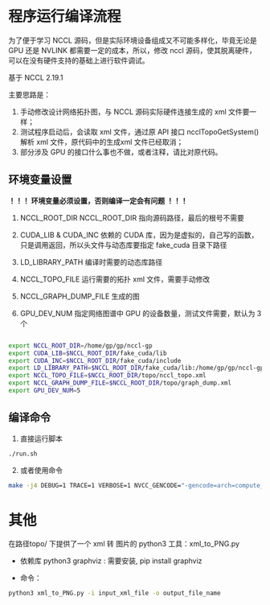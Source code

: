 <!--
 * @Author: Peng Guo & <wyguopeng@163.com>
 * @Date: 2024-02-05 02:52:31
 * @LastEditors: error: error: git config user.name & please set dead value or install git && error: git config user.email & please set dead value or install git & please set dead value or install git
 * @LastEditTime: 2024-02-07 00:21:18
 * @FilePath: /nccl-gp/README_GP.md
 * @Description: 
 * 
 * Copyright (c) 2024 by <wyguopeng@163.com, All Rights Reserved. 
-->


# 程序运行编译流程

为了便于学习 NCCL 源码，但是实际环境设备组成又不可能多样化，毕竟无论是GPU 还是 NVLINK 都需要一定的成本，所以，修改 nccl 源码，使其脱离硬件，可以在没有硬件支持的基础上进行软件调试。

基于 NCCL 2.19.1

主要思路是：
1. 手动修改设计网络拓扑图，与 NCCL 源码实际硬件连接生成的 xml 文件要一样；
2. 测试程序启动后，会读取 xml 文件，通过原 API 接口 ncclTopoGetSystem() 解析 xml 文件，原代码中的生成xml 文件已经取消；
3. 部分涉及 GPU 的接口什么事也不做，或者注释，请比对原代码。

## 环境变量设置

**！！！ 环境变量必须设置，否则编译一定会有问题 ！！！**

1. NCCL_ROOT_DIR
NCCL_ROOT_DIR 指向源码路径，最后的根号不需要

2. CUDA_LIB & CUDA_INC 
   依赖的 CUDA 库，因为是虚拟的，自己写的函数，只是调用返回，所以头文件与动态库要指定 fake_cuda 目录下路径

3. LD_LIBRARY_PATH
    编译时需要的动态库路径

4. NCCL_TOPO_FILE
   运行需要的拓扑 xml 文件，需要手动修改

5. NCCL_GRAPH_DUMP_FILE
   生成的图

6. GPU_DEV_NUM
   指定网络图谱中 GPU 的设备数量，测试文件需要，默认为 3 个

```bash

export NCCL_ROOT_DIR=/home/gp/gp/nccl-gp
export CUDA_LIB=$NCCL_ROOT_DIR/fake_cuda/lib
export CUDA_INC=$NCCL_ROOT_DIR/fake_cuda/include
export LD_LIBRARY_PATH=$NCCL_ROOT_DIR/fake_cuda/lib:/home/gp/gp/nccl-gp/build/lib
export NCCL_TOPO_FILE=$NCCL_ROOT_DIR/topo/nccl_topo.xml
export NCCL_GRAPH_DUMP_FILE=$NCCL_ROOT_DIR/topo/graph_dump.xml
export GPU_DEV_NUM=5

```

## 编译命令

1. 直接运行脚本
```bash
./run.sh
```

2. 或者使用命令
```bash
make -j4 DEBUG=1 TRACE=1 VERBOSE=1 NVCC_GENCODE="-gencode=arch=compute_80,code=sm_80"
```


# 其他

在路径topo/ 下提供了一个 xml 转 图片的 python3 工具：xml_to_PNG.py
* 依赖库
    python3
    graphviz : 需要安装,  pip install graphviz

* 命令：
```bash
python3 xml_to_PNG.py -i input_xml_file -o output_file_name
```

